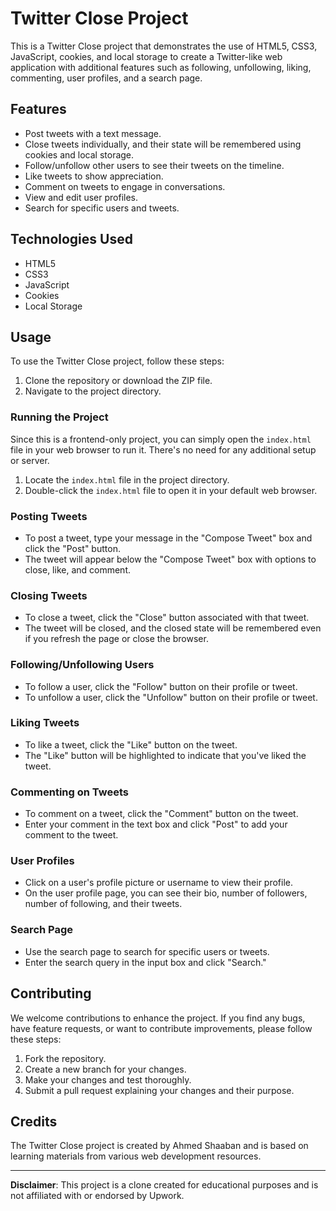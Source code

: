 # Twitter Close Project

This is a Twitter Close project that demonstrates the use of HTML5, CSS3, JavaScript, cookies, and local storage to create a Twitter-like web application with additional features such as following, unfollowing, liking, commenting, user profiles, and a search page.

## Features

- Post tweets with a text message.
- Close tweets individually, and their state will be remembered using cookies and local storage.
- Follow/unfollow other users to see their tweets on the timeline.
- Like tweets to show appreciation.
- Comment on tweets to engage in conversations.
- View and edit user profiles.
- Search for specific users and tweets.

## Technologies Used

- HTML5
- CSS3
- JavaScript
- Cookies
- Local Storage

## Usage

To use the Twitter Close project, follow these steps:

1. Clone the repository or download the ZIP file.
2. Navigate to the project directory.

### Running the Project

Since this is a frontend-only project, you can simply open the `index.html` file in your web browser to run it. There's no need for any additional setup or server.

1. Locate the `index.html` file in the project directory.
2. Double-click the `index.html` file to open it in your default web browser.

### Posting Tweets

- To post a tweet, type your message in the "Compose Tweet" box and click the "Post" button.
- The tweet will appear below the "Compose Tweet" box with options to close, like, and comment.

### Closing Tweets

- To close a tweet, click the "Close" button associated with that tweet.
- The tweet will be closed, and the closed state will be remembered even if you refresh the page or close the browser.

### Following/Unfollowing Users

- To follow a user, click the "Follow" button on their profile or tweet.
- To unfollow a user, click the "Unfollow" button on their profile or tweet.

### Liking Tweets

- To like a tweet, click the "Like" button on the tweet.
- The "Like" button will be highlighted to indicate that you've liked the tweet.

### Commenting on Tweets

- To comment on a tweet, click the "Comment" button on the tweet.
- Enter your comment in the text box and click "Post" to add your comment to the tweet.

### User Profiles

- Click on a user's profile picture or username to view their profile.
- On the user profile page, you can see their bio, number of followers, number of following, and their tweets.

### Search Page

- Use the search page to search for specific users or tweets.
- Enter the search query in the input box and click "Search."

## Contributing

We welcome contributions to enhance the project. If you find any bugs, have feature requests, or want to contribute improvements, please follow these steps:

1. Fork the repository.
2. Create a new branch for your changes.
3. Make your changes and test thoroughly.
4. Submit a pull request explaining your changes and their purpose.

## Credits

The Twitter Close project is created by Ahmed Shaaban and is based on learning materials from various web development resources.

---

**Disclaimer**: This project is a clone created for educational purposes and is not affiliated with or endorsed by Upwork.

